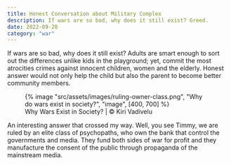 ```yaml
---
title: Honest Conversation about Military Complex
description: If wars are so bad, why does it still exist? Greed.
date: 2022-09-20
category: "war"
---
```


If wars are so bad, why does it still exist? Adults are smart enough to sort out the differences unlike kids in the playground; yet, commit the most atrocities crimes against innocent children, women and the elderly. Honest answer would not only help the child but also the parent to become better community members.

<!-- excerpt -->

<figure>
{% image "src/assets/images/ruling-owner-class.png", "Why do wars exist in society?", "image", [400, 700] %}
<figcaption>Why Wars Exist in Society? | © Kiri Vadivelu</figcaption>
</figure>

An interesting answer that crossed my way. Well, you see Timmy, we are ruled by an elite class of psychopaths, who own the bank that control the governments and media. They fund both sides of war for profit and they manufacture the consent of the public through propaganda of the mainstream media.
